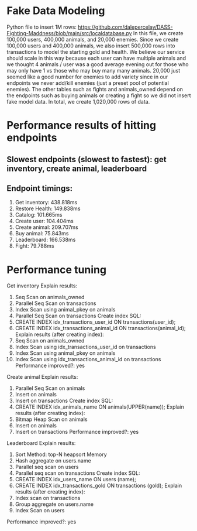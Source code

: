 # Fake Data Modeling
Python file to insert 1M rows: https://github.com/dalepercelay/DASS-Fighting-Maddness/blob/main/src/localdatabase.py
In this file, we create 100,000 users, 400,000 animals, and 20,000 enemies. Since we create 100,000 users and 400,000 animals, we also insert 500,000 rows into transactions to model the starting gold and health. We believe our service should scale in this way because each user can have multiple animals and we thought 4 animals / user was a good average evening out for those who may only have 1 vs those who may buy many many animals. 20,000 just seemed like a good number for enemies to add variety since in our endpoints we never add/kill enemies (just a preset pool of potential enemies). The other tables such as fights and animals_owned depend on the endpoints such as buying animals or creating a fight so we did not insert fake model data. In total, we create 1,020,000 rows of data.

# Performance results of hitting endpoints
## Slowest endpoints (slowest to fastest): get inventory, create animal, leaderboard
## Endpoint timings:
1. Get inventory: 438.818ms
2. Restore Health: 149.838ms
3. Catalog: 101.665ms
4. Create user: 104.404ms
5. Create animal: 209.707ms
6. Buy animal: 75.843ms
7. Leaderboard: 166.538ms
8. Fight: 79.788ms

# Performance tuning
Get inventory
Explain results:
1. Seq Scan on animals_owned
2. Parallel Seq Scan on transactions
3. Index Scan using animal_pkey on animals
4. Parallel Seq Scan on transactions
Create index SQL:
1. CREATE INDEX idx_transactions_user_id ON transactions(user_id);
2. CREATE INDEX idx_transactions_animal_id ON transactions(animal_id);
Explain results (after creating index):
1. Seq Scan on animals_owned
2. Index Scan using idx_transactions_user_id on transactions
3. Index Scan using animal_pkey on animals
4. Index Scan using idx_transactions_animal_id on transactions
Performance improved?: yes

Create animal
Explain results:
1. Parallel Seq Scan on animals
2. Insert on animals
3. Insert on transactions
Create index SQL:
1. CREATE INDEX idx_animals_name ON animals(UPPER(name));
Explain results (after creating index):
1. Bitmap Heap Scan on animals
2. Insert on animals
3. Insert on transactions
Performance improved?: yes

Leaderboard
Explain results:
1. Sort Method: top-N heapsort Memory
2. Hash aggregate on users.name
3. Parallel seq scan on users 
4. Parallel seq scan on transactions
Create index SQL:
1. CREATE INDEX idx_users_name ON users (name);
2. CREATE INDEX idx_transactions_gold ON transactions (gold);
Explain results (after creating index):
1. Index scan on transactions
2. Group aggregate on users.name
3. Index Scan on users

Performance improved?: yes
